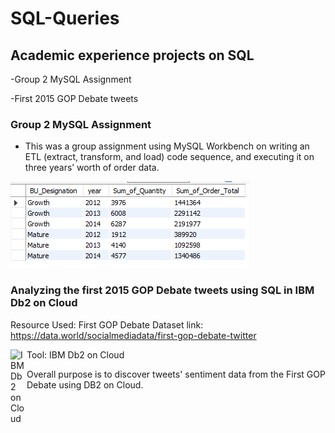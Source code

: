 # SQL-Queries

## Academic experience projects on SQL

-Group 2 MySQL Assignment 


-First 2015 GOP Debate tweets

### Group 2 MySQL Assignment 
  - This was a group assignment using MySQL Workbench on writing an ETL (extract, transform, and load) code sequence, and executing it on three years’ worth of order data. 

![](/SQL%20Output%20image.png)

### Analyzing the first 2015 GOP Debate tweets using SQL in IBM Db2 on Cloud

Resource Used: First GOP Debate Dataset link: https://data.world/socialmediadata/first-gop-debate-twitter

Tool: IBM Db2 on Cloud <img align="left" alt="IBM Db2 on Cloud" width="26px" src="https://pbs.twimg.com/media/CNLg3NoUEAA03e8?format=png&name=360x360" />


 Overall purpose is to discover tweets' sentiment data from the First GOP Debate using DB2 on Cloud.
